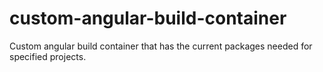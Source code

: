 # custom-angular-build-container
Custom angular build container that has the current packages needed for specified projects. 
